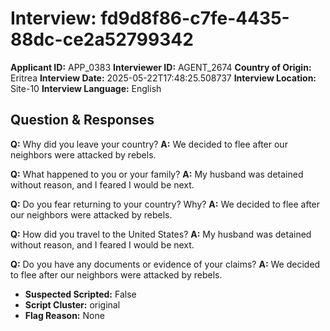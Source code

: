 # Interview: fd9d8f86-c7fe-4435-88dc-ce2a52799342
**Applicant ID:** APP_0383
**Interviewer ID:** AGENT_2674
**Country of Origin:** Eritrea
**Interview Date:** 2025-05-22T17:48:25.508737
**Interview Location:** Site-10
**Interview Language:** English

## Question & Responses

**Q:** Why did you leave your country?
**A:** We decided to flee after our neighbors were attacked by rebels.

**Q:** What happened to you or your family?
**A:** My husband was detained without reason, and I feared I would be next.

**Q:** Do you fear returning to your country? Why?
**A:** We decided to flee after our neighbors were attacked by rebels.

**Q:** How did you travel to the United States?
**A:** My husband was detained without reason, and I feared I would be next.

**Q:** Do you have any documents or evidence of your claims?
**A:** We decided to flee after our neighbors were attacked by rebels.

- **Suspected Scripted:** False
- **Script Cluster:** original
- **Flag Reason:** None